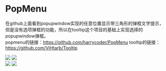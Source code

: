 # PopMenu
在github上面看到popupwindow实现的任意位置显示带三角形的弹框文字提示，
但是没有选项弹框的功能，所以在tooltip这个项目的基础上实现选择的popupwindow弹框。<br>
popmenu的链接：https://github.com/harrycoder/PopMenu
tooltip的链接：https://github.com/ViHtarb/Tooltip


![](https://github.com/harrycoder/PopMenu/blob/master/app/captures/device-2017-09-01-131654.png)
![](https://github.com/harrycoder/PopMenu/blob/master/app/captures/device-2017-09-01-131746.png)<br>
![](https://github.com/harrycoder/PopMenu/blob/master/app/captures/device-2017-09-01-131808.png)
![](https://github.com/harrycoder/PopMenu/blob/master/app/captures/device-2017-09-01-131847.png)
